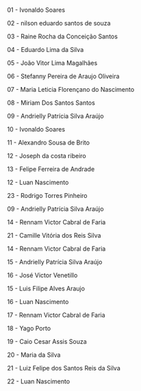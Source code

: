 01 - Ivonaldo Soares

02 - nilson eduardo santos de souza

03 - Raine Rocha da Conceição Santos

04 - Eduardo Lima da Silva

05 - João Vitor Lima Magalhães

06 - Stefanny Pereira de Araujo Oliveira

07 - Maria Leticia Florençano do Nascimento

08 - Miriam Dos Santos Santos 

09 - Andrielly Patrícia Silva Araújo

10 - Ivonaldo Soares

11 - Alexandro Sousa de Brito

12 - Joseph da costa ribeiro

13 - Felipe Ferreira de Andrade

12 - Luan Nascimento

23 - Rodrigo Torres Pinheiro

09 - Andrielly Patrícia Silva Araújo

14 - Rennam Victor Cabral de Faria

21 - Camille Vitória dos Reis Silva

14 -  Rennam Victor Cabral de Faria

15 - Andrielly Patrícia Silva Araújo

16 - José Victor Venetillo

15 - Luis Filipe Alves Araujo

16 - Luan Nascimento

17 - Rennam Victor Cabral de Faria

18 - Yago Porto

19 - Caio Cesar Assis Souza

20 - Maria da Silva

21 - Luiz Felipe dos Santos Reis da Silva

22 - Luan Nascimento

